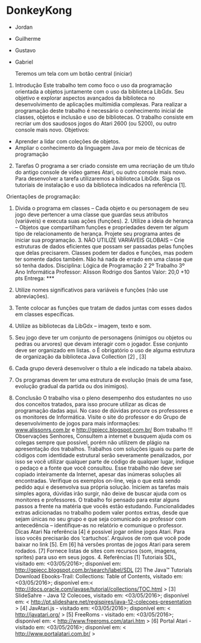 # DonkeyKong

* Jordan
* Guilherme
* Gustavo
* Gabriel
 	
	Teremos um tela com um botão central (iniciar)	
	
1. Introdução
Este trabalho tem como foco o uso da programação orientada a objetos juntamente com o uso da
biblioteca LibGdx. Seu objetivo e explorar aspectos avançados da biblioteca no desenvolvimento de
aplicações multimídia complexas. Para realizar a programação deste trabalho é necessário o conhecimento inicial de classes, objetos e
inclusão e uso de bibliotecas. O trabalho consiste em recriar um dos saudosos jogos do Atari 2600 (ou 5200), ou outro console mais
novo. Objetivos:
* Aprender a lidar com coleções de objetos. 
* Ampliar o conhecimento da linguagem Java por meio de técnicas de programação

2. Tarefas
O programa a ser criado consiste em uma recriação de um título do antigo console de vídeo games Atari, ou outro console mais novo. Para desenvolver a tarefa utilizaremos a biblioteca LibGdx. Siga os tutoriais de instalação e uso da biblioteca indicados na referência [1].

Orientações de programação:
1. Divida o programa em classes – Cada objeto e ou personagem de seu jogo deve pertencer a
uma classe que guardas seus atributos (variáveis) e executa suas ações (funções). 2. Utilize a ideia de herança – Objetos que compartilham funções e propriedades devem ter algum
tipo de relacionamento de herança. Projete seu programa antes de iniciar sua programação. 3. NÃO UTILIZE VARIÁVEIS GLOBAIS – Crie estruturas de dados eficientes que possam ser passadas
pelas funções que delas precisarem. Classes podem ter dados e funções, mas podem ter
somente dados também. Não há nada de errado em uma classe que só tenha dados.
Disciplina:
Lógica de Programação 2
2º Trabalho
3º Ano Informática
Professor:
Alisson Rodrigo dos Santos
Valor: 20,0 +10
pts Entrega: ***
4. Utilize nomes significativos para variáveis e funções (não use abreviações). 
5. Tente colocar as funções que tratam de dados juntas com esses dados em classes específicas. 
6. Utilize as bibliotecas da LibGdx –
imagem, texto e
som. 
7. Seu jogo deve ter um conjunto de personagens (inimigos ou objetos ou pedras ou arvores) que
devam interagir com o jogador. Esse conjunto deve ser organizado em listas. o É obrigatório o uso de alguma estrutura de organização da biblioteca Java Collection
[2] , [3]
8. Cada grupo deverá desenvolver o título a ele indicado na tabela abaixo. 
9. Os programas devem ter uma estrutura de evolução (mais de uma fase, evolução gradual da
partida ou dos inimigos).

3. Conclusão
O trabalho visa o pleno desempenho dos estudantes no uso dos conceitos tratados, para isso procure
utilizar as dicas de programação dadas aqui. No caso de dúvidas procure os professores e os monitores de Informática. Visite o site do professor e do Grupo de desenvolvimento de jogos para mais informações:
www.alissonrs.com.br e http://gpjecc.blogspot.com.br/
Bom trabalho !!!
Observações
Senhores, Consultem a internet e busquem ajuda com os colegas sempre que possível, porém não utilizem de
plágio na apresentação dos trabalhos. Trabalhos com soluções iguais ou parte de códigos com identidade estrutural serão severamente
penalizados, por isso se você utilizar qualquer parte de código de qualquer lugar, indique o pedaço e a
fonte que você consultou. Esse trabalho não deve ser copiado inteiramente da Internet, apesar das inúmeras soluções ali
encontradas. Verifique os exemplos on-line, veja o que está sendo pedido aqui e desenvolva sua própria
solução.
Iniciem as tarefas mais simples agora, dúvidas irão surgir, não deixe de buscar ajuda com os monitores e
professores. O trabalho foi pensado para estar alguns passos a frente na matéria que vocês estão
estudando. Funcionalidades extras adicionadas no trabalho podem valer pontos extras, desde que sejam únicas no
seu grupo e que seja comunicado ao professor com antecedência – identifique-as no relatório e
comunique o professor. Dicas Atari
Na referência [4] é possível jogar online jogos Atari. Para isso vocês precisarão dos ‘cartuchos’. Arquivos
de rom que você pode baixar no link [5]. Em [6] há versões prontas de jogos Atari para serem rodados. [7] Fornece listas de sites com recursos (som, imagens, sprites) para uso em seus jogos. 4. Referências
[1] Tutoriais SDL, visitado em: <03/05/2016>; disponível em:
<http://gpjecc.blogspot.com.br/search/label/SDL>
[2] The Java™ Tutorials Download Ebooks-Trail: Collections: Table of Contents, visitado em:
<03/05/2016>; disponível em:< http://docs.oracle.com/javase/tutorial/collections/TOC.html >
[3] SlideSahre - Java 12 Colecoes, visitado em: <03/05/2016>; disponível em: <
http://pt.slideshare.net/regispires/java-12-colecoes-presentation >
[4] JavAtari.js - visitado em: <03/05/2016>; disponível em: < http://javatari.org/ >
[5] FreeRoms - visitado em: <03/05/2016>; disponível em: < http://www.freeroms.com/atari.htm >
[6] Portal Atari - visitado em: <03/05/2016>; disponível em: < http://www.portalatari.com.br/ >
